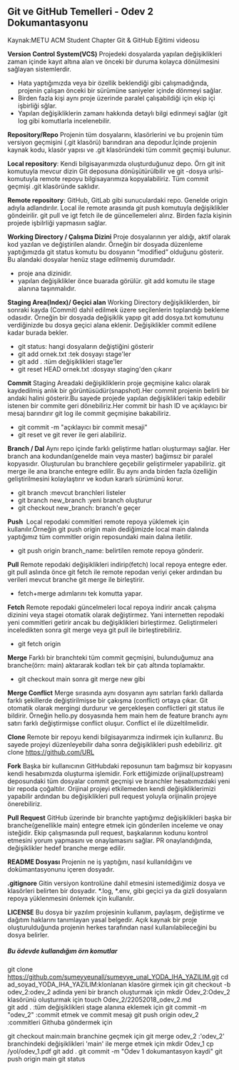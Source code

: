 ﻿## Git ve GitHub Temelleri - Odev 2 Dokumantasyonu


Kaynak:METU ACM Student Chapter Git & GitHub Eğitimi videosu


**Version Control System(VCS)**
Projedeki dosyalarda yapılan değişiklikleri zaman içinde kayıt altına alan ve önceki bir duruma kolayca dönülmesini sağlayan sistemlerdir.

* Hata yaptığımızda veya bir özellik beklendiği gibi çalışmadığında, projenin çalışan önceki bir sürümüne saniyeler içinde dönmeyi sağlar.
* Birden fazla kişi aynı proje üzerinde paralel çalışabildiği için ekip içi işbirliği sğlar.
* Yapılan değişikliklerin zamanı hakkında detaylı bilgi edinmeyi sağlar (git log gibi komutlarla incelenebilir.


**Repository/Repo**
Projenin tüm dosyalarını, klasörlerini ve bu projenin tüm versiyon geçmişini (.git klasörü) barındıran ana depodur.İçinde projenin kaynak kodu, klasör yapısı ve .git klasöründeki tüm commit geçmişi bulunur.

**Local repository**: Kendi bilgisayarımızda oluşturduğunuz depo. Örn git init komutuyla mevcur dizin Git deposuna dönüşütürülbilir ve git -dosya urlsi- komutuyla remote repoyu bilgisayarımıza kopyalabiliriz. Tüm commit geçmişi .git klasöründe saklıdır.

**Remote repository**: GitHub, GitLab gibi sunuculardaki repo. Genelde origin adıyla adlandırılır. Local ile remote arasında git push komutuyla değişiklikler göndeirilir. git pull ve igt fetch ile de güncellemeleri alırız. Birden fazla kişinin projede işbilrliği yapmasıın sağlar. 


**Working Directory / Çalışma Dizini**
Proje dosyalarının yer aldığı, aktif olarak kod yazılan ve değiştirilen alandır. Örneğin bir dosyada düzenleme yaptığımızda git status komutu bu dosyanın “modified” olduğunu gösterir. Bu alandaki dosyalar henüz stage edilmemiş durumdadır. 
* proje ana dizinidir.
* yapılan değişiklikler önce buarada görülür. git add komutu ile stage alanına taşınmalıdır.


**Staging Area(Index)/ Geçici alan**
Working Directory değişikliklerden, bir sonraki kayda (Commit) dahil edilmek üzere seçilenlerin toplandığı bekleme odasıdır. Örneğin bir dosyada değişiklik yapıp git add dosya.txt komutunu verdiğinizde bu dosya geçici alana eklenir. Değişiklikler commit edilene kadar burada bekler.
* git status: hangi dosyaların değiştiğini gösterir
* git add ornek.txt :tek dosyayı stage'ler
* git add . :tüm değişiklikleri stage'ler
* git reset HEAD ornek.txt :dosyayı staging'den çıkarır


**Commit**
Staging Areadaki değişikliklerin proje geçmişine kalıcı olarak kaydedilmiş anlık bir görüntüsüdür(snapshot).Her commit projenin belirli bir andaki halini gösterir.Bu sayede projede yapılan değişiklikleri takip edebilir istenen bir commite geri dönebiliriz.Her commit bir hash ID ve açıklayıcı bir mesaj barındırır git log ile commit geçmişine bakabiliriz.
* git commit -m "açıklayıcı bir commit mesaji" 
* git reset ve git rever ile geri alabiliriz.


**Branch / Dal**
Aynı repo içinde farklı geliştirme hatları oluşturmayı sağlar. Her branch ana kodundan(genelde main veya master) bağimsız bir paralel kopyasıdır. Oluşturulan bu branchlere geçebilir geliştirmeler yapabiliriz. git merge ile ana branche entegre edilir. Bu aynı anda birden fazla özelliğin geliştirilmesini kolaylaştırır ve kodun kararlı sürümünü korur.
* git branch :mevcut branchleri listeler
* git branch new_branch :yeni branch oluşturur
* git checkout new_branch: branch'e geçer


**Push** 
Local repodaki commitleri remote repoya yüklemek için kullanılır.Örneğin git push origin main dediğimizde local main dalında yaptığımız tüm commitler origin reposundaki main dalına iletilir.
* git push origin branch_name: belirtilen remote repoya gönderir.


**Pull**
Remote repodaki değişiklikleri indirip(fetch) local repoya entegre eder. git pull aslında önce git fetch ile remote repodan veriyi çeker ardından bu verileri mevcut branche git merge ile birleştirir.
* fetch+merge adımlarını tek komutta yapar. 


**Fetch**
Remote repodaki güncelmeleri local repoya indirir ancak çalışma dizinini veya stagei otomatik olarak değiştirmez. Yani internetten repodaki yeni commitleri getirir ancak bu değişiklikleri birleştirmez. Geliştirmeleri inceledikten sonra git merge veya git pull ile birleştirebiliriz.
* git fetch origin


**Merge**
Farklı bir branchteki tüm commit geçmişini, bulunduğumuz ana branche(örn: main) aktararak kodları tek bir çatı altında toplamaktır.
* git checkout main sonra git merge new gibi


**Merge Conflict**
Merge sırasında aynı dosyanın aynı satırları farklı dallarda farklı şekillerde değiştirilmişse bir çakışma (conflict) ortaya çıkar. Git otomatik olarak mergingi durdurur ve gerçekleşen conflictleri git status ile bildirir. Örneğin hello.py dosyasında hem main hem de feature branchı aynı satırı farklı değiştirmişse conflict oluşur. Conflict el ile düzeltilmelidir.

**Clone**
Remote bir repoyu kendi bilgisayarımıza indirmek için kullanırız. Bu sayede projeyi düzenleyebilir daha sonra değişiklikleri push edebiliriz. 
git clone https://github.com/URL


**Fork** 
Başka bir kullanıcının GitHubdaki reposunun tam bağımsız bir kopyasını kendi hesabımızda oluşturma işlemidir. Fork ettiğimizde orijinal(upstream) deposundaki tüm dosyalar commit geçmişi ve branchler hesabımızdaki yeni bir repoda çoğaltılır. Orijinal projeyi etkilemeden kendi değişikliklerimizi yapabilir ardından bu değişiklikleri pull request yoluyla orijinalin projeye önerebiliriz. 


**Pull Request**
GitHub üzerinde bir branchte yaptığımız değişiklikleri başka bir branche(genellikle main) entegre etmek için gönderilen inceleme ve onay isteğidir. Ekip çalışmasında pull request, başkalarının kodunu kontrol etmesini yorum yapmasını ve onaylamasını sağlar. PR onaylandığında, değişiklikler hedef branche merge edilir.


**README Dosyası**
Projenin ne iş yaptığını, nasıl kullanıldığını ve dokümantasyonunu içeren dosyadır.

**.gitignore** 
Gitin versiyon kontrolüne dahil etmesini istemediğimiz dosya ve klasörleri belirten bir dosyadır. *.log, *.env, gibi geçici ya da gizli dosyaların repoya yüklenmesini önlemek için kullanılır.


**LICENSE**
Bu dosya bir yazılım projesinin kullanım, paylaşım, değiştirme ve dağıtım haklarını tanımlayan yasal belgedir. Açık kaynak bir proje oluşturulduğunda projenin herkes tarafından nasıl kullanılabileceğini bu dosya belirler.



##### Bu ödevde kullandığım örn komutlar

git clone https://github.com/sumeyyeunall/sumeyye_unal_YODA_IHA_YAZILIM.git
cd ad_soyad_YODA_IHA_YAZILIM:klonlanan klasöre girmek için
git checkout -b odev_2:odev_2 adinda yeni bir branch oluşturmak için
mkdir Odev_2:Odev_2 klasörünü oluşturmak için
touch Odev_2/22052018_odev_2.md    
git add . :tüm değişiklikleri stage alanına eklemek için
git commit -m  "odev_2" :commit etmek ve commit mesajı 
git push origin odev_2 :commitleri Githuba göndermek için

git checkout main:main branchine geçmek için
git merge odev_2 :'odev_2' branchindeki değişiklikleri 'main' ile merge etmek için
mkdir Odev_1 
cp /yol/odev_1.pdf
git add .
git commit -m "Odev 1 dokumantasyon kaydi"
git push origin main
git status 




